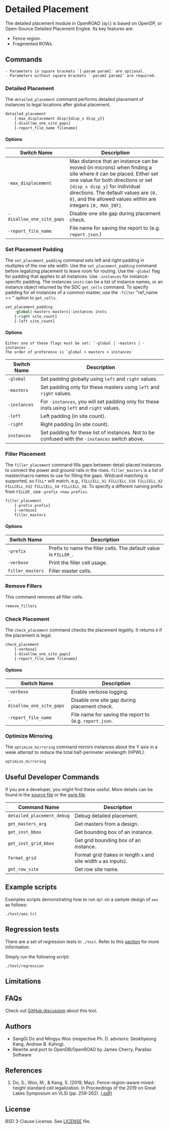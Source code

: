 # Detailed Placement

The detailed placement module in OpenROAD (`dpl`) is based on OpenDP, or 
Open-Source Detailed Placement Engine. Its key features are: 

-   Fence region.
-   Fragmented ROWs.

## Commands

```{note}
- Parameters in square brackets `[-param param]` are optional.
- Parameters without square brackets `-param2 param2` are required.
```

### Detailed Placement

The `detailed_placement` command performs detailed placement of instances
to legal locations after global placement.

```tcl
detailed_placement
    [-max_displacement disp|{disp_x disp_y}]
    [-disallow_one_site_gaps]
    [-report_file_name filename]
```

#### Options

| Switch Name | Description | 
| ----- | ----- |
| `-max_displacement` | Max distance that an instance can be moved (in microns) when finding a site where it can be placed. Either set one value for both directions or set `{disp_x disp_y}` for individual directions. The default values are `{0, 0}`, and the allowed values within are integers `[0, MAX_INT]`. |
| `-disallow_one_site_gaps` | Disable one site gap during placement check. |
| `-report_file_name` | File name for saving the report to (e.g. `report.json`.) |

### Set Placement Padding

The `set_placement_padding` command sets left and right padding in multiples
of the row site width. Use the `set_placement_padding` command before
legalizing placement to leave room for routing. Use the `-global` flag
for padding that applies to all instances. Use  `-instances`
for instance-specific padding.  The instances `insts` can be a list of instance
names, or an instance object returned by the SDC `get_cells` command. To
specify padding for all instances of a common master, use the `-filter`
"ref_name == <name>" option to `get_cells`.

```tcl
set_placement_padding   
    -global|-masters masters|-instances insts
    [-right site_count]
    [-left site_count]
```

#### Options

```{warning}
Either one of these flags must be set: `-global | -masters | -instances`.
The order of preference is `global > masters > instances`
```

| Switch Name | Description | 
| ----- | ----- |
| `-global` | Set padding globally using `left` and `right` values. |
| `-masters` |  Set padding only for these masters using `left` and `right` values. | 
| `-instances` | For `-instances`, you will set padding only for these insts using `left` and `right` values. |
| `-left` | Left padding (in site count). |
| `-right` | Right padding (in site count). |
| `instances` | Set padding for these list of instances. Not to be confused with the `-instances` switch above. |

### Filler Placement

The `filler_placement` command fills gaps between detail-placed instances
to connect the power and ground rails in the rows. `filler_masters` is a
list of master/macro names to use for filling the gaps. Wildcard matching
is supported, so `FILL*` will match, e.g., `FILLCELL_X1 FILLCELL_X16 FILLCELL_X2
FILLCELL_X32 FILLCELL_X4 FILLCELL_X8`.  To specify a different naming prefix
from `FILLER_` use `-prefix <new prefix>`.

```tcl 
filler_placement
    [-prefix prefix]
    [-verbose]
    filler_masters
```

#### Options

| Switch Name | Description |
| ----- | ----- |
| `-prefix` | Prefix to name the filler cells. The default value is `FILLER_`. |
| `-verbose` | Print the filler cell usage. |
| `filler_masters` | Filler master cells. | 

### Remove Fillers

This command removes all filler cells.

```tcl
remove_fillers 
```

### Check Placement

The `check_placement` command checks the placement legality. It returns
`0` if the placement is legal.

```tcl
check_placement
    [-verbose]
    [-disallow_one_site_gaps]
    [-report_file_name filename]
```

#### Options

| Switch Name | Description |
| ----- | ----- |
| `-verbose` | Enable verbose logging. |
| `-disallow_one_site_gaps` | Disable one site gap during placement check. |
| `-report_file_name` | File name for saving the report to (e.g. `report.json`. |

### Optimize Mirroring

The `optimize_mirroring` command mirrors instances about the Y axis in
a weak attempt to reduce the total half-perimeter wirelength (HPWL).

```tcl
optimize_mirroring
```

## Useful Developer Commands

If you are a developer, you might find these useful. More details can be found in the [source file](./src/Opendp.cpp) or the [swig file](./src/Opendp.i).

| Command Name | Description |
| ----- | ----- |
| `detailed_placement_debug` | Debug detailed placement. |
| `get_masters_arg` | Get masters from a design. |
| `get_inst_bbox` | Get bounding box of an instance. |
| `get_inst_grid_bbox` | Get grid bounding box of an instance. |
| `format_grid` | Format grid (takes in length `x` and site width `w` as inputs). |
| `get_row_site` | Get row site name.

## Example scripts

Examples scripts demonstrating how to run `dpl` on a sample design of `aes` as follows:

```shell
./test/aes.tcl
```

## Regression tests

There are a set of regression tests in `./test`. Refer to this [section](../../README.md#regression-tests) for more information.

Simply run the following script: 

```shell
./test/regression
```

## Limitations

## FAQs

Check out [GitHub discussion](https://github.com/The-OpenROAD-Project/OpenROAD/discussions/categories/q-a?discussions_q=category%3AQ%26A+opendp+in%3Atitle)
about this tool.

## Authors

-   SangGi Do and Mingyu Woo (respective Ph. D. advisors: Seokhyeong Kang,
    Andrew B. Kahng).
-   Rewrite and port to OpenDB/OpenROAD by James Cherry, Parallax Software

## References
1. Do, S., Woo, M., & Kang, S. (2019, May). Fence-region-aware mixed-height standard cell legalization. In Proceedings of the 2019 on Great Lakes Symposium on VLSI (pp. 259-262). [(.pdf)](https://dl.acm.org/doi/10.1145/3299874.3318012)

## License

BSD 3-Clause License. See [LICENSE](LICENSE) file.

